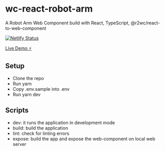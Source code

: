 # wc-react-robot-arm
A Robot Arm Web Component build with React, TypeScript, @r2wc/react-to-web-component

[![Netlify Status](https://api.netlify.com/api/v1/badges/6d2f543e-440c-4758-90b4-2b69999339a4/deploy-status)](https://app.netlify.com/sites/resonant-swan-bd2064/deploys)

[Live Demo ⚡](https://main--resonant-swan-bd2064.netlify.app/)


Setup
---
- Clone the repo
- Run yarn
- Copy .env.sample into .env
- Run yarn dev

Scripts
---
- dev: it runs the application in development mode
- build: build the application
- lint: check for linting errors
- expose: build the app and expose the web-component on local web server

